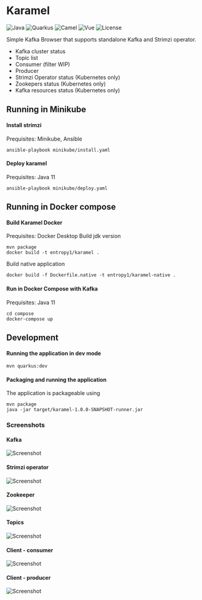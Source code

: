 # Karamel

![Java](https://img.shields.io/badge/Build_with-Java-orange.svg?style=for-the-badge)
![Quarkus](https://img.shields.io/badge/-Quarkus-orange.svg?style=for-the-badge)
![Camel](https://img.shields.io/badge/-Camel-orange.svg?style=for-the-badge)
![Vue](https://img.shields.io/badge/-Vue.JS-orange.svg?style=for-the-badge)
![License](https://img.shields.io/badge/License-Apache-green.svg?style=for-the-badge)

Simple Kafka Browser that supports standalone Kafka and Strimzi operator.

- Kafka cluster status
- Topic list
- Consumer (filter WIP)
- Producer 
- Strimzi Operator status (Kubernetes only)
- Zookepers status (Kubernetes only)
- Kafka resources status (Kubernetes only)

## Running in Minikube

#### Install strimzi 
Prequisites: Minikube, Ansible
```
ansible-playbook minikube/install.yaml 
```
#### Deploy karamel
Prequisites: Java 11
```
ansible-playbook minikube/deploy.yaml 
```

## Running in Docker compose

#### Build Karamel Docker 
Prequisites: Docker Desktop
Build jdk version
```
mvn package
docker build -t entropy1/karamel .
```
Build native application
```
docker build -f Dockerfile.native -t entropy1/karamel-native .
```
#### Run in Docker Compose with Kafka
Prequisites: Java 11
```
cd compose
docker-compose up 
```

## Development
#### Running the application in dev mode
```
mvn quarkus:dev
```
#### Packaging and running the application
The application is packageable using 
```
mvn package
java -jar target/karamel-1.0.0-SNAPSHOT-runner.jar
```


### Screenshots
#### Kafka
![Screenshot](docs/img/kafka.png)
#### Strimzi operator
![Screenshot](docs/img/operator.png)
#### Zookeeper
![Screenshot](docs/img/zookeeper.png)
#### Topics
![Screenshot](docs/img/topics.png)
#### Client - consumer
![Screenshot](docs/img/client-consumer.png)
#### Client - producer
![Screenshot](docs/img/client-producer.png)
